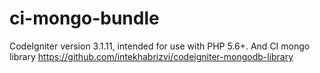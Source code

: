 # ci-mongo-bundle
CodeIgniter version 3.1.11, intended for use with PHP 5.6+. And CI mongo library https://github.com/intekhabrizvi/codeigniter-mongodb-library
